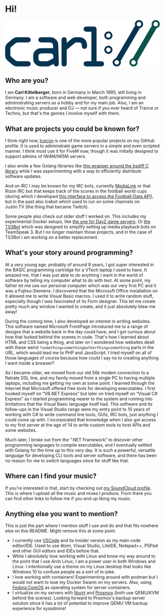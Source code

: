# Hi!

![carl://](https://raw.githubusercontent.com/icedream/icedream/master/img/carl-logo.svg)

## Who are you?

I am **Carl Kittelberger**, born in Germany in March 1995, still living in Germany. I am a software and web developer, both programming and administrating servers as a hobby and for my main job. Also, I am an electronic music producer and DJ — not sure if you ever heard of Trance or Techno, but that's the genres I involve myself with there.

## What are projects you could be known for?

I think right now, [Icecon](https://github.com/icedream/icecon) is one of the more popular projects on my GitHub profile. It is used to administrate game servers in a simple and even scripted manner. I think most use it for FiveM now, though it was initially designed to support admins of IW4M/IW5M servers.

I also wrote a few Golang libraries like [this wrapper around the bsdiff C library](https://github.com/icedream/go-bsdiff) while I was experimenting with a way to efficiently distribute software updates.

And on IRC I may be known for my IRC bots, currently [MediaLink](https://github.com/icedream/irc-medialink) or that Rizon IRC bot that keeps track of the scores in the football world cups (during which I developed [this interface to access the Football-Data API](https://github.com/icedream/go-footballdata)), but in the past also Icebot which used to run on some channels on Justin.TV (the thing that became Twitch).

Some people also check out older stuff I worked on. This includes my experimental Docker setups, like [the one for DayZ game servers](https://github.com/icedream/docker-dayzserver). Or [the TS3Bot](https://github.com/icedream/ts3bot) which was designed to simplify setting up media playback bots on TeamSpeak 3. But I no longer maintain those projects, and in the case of TS3Bot I am working on a better replacement.

## What's your story around programming?

At a very young age, probably of around 8 years, I got super interested in the BASIC programming cartridge for a VTech laptop I used to have. It amazed me, that I was just able to do anything I want in the world of software by telling my computer what to do with text. At some point, my father let me use our personal computer which was our very first PC and it was a Fujitsu-Siemens. I discovered that the Microsoft Office installation on it allowed me to write Visual Basic macros. I used it to write random stuff, especially though I was fascinated of its Form designer. This let me create pretty much any window I wanted to create, and it just absolutely blew me away!

During the coming time, I also developed an interest in writing websites. This software named Microsoft FrontPage introduced me to a range of designs that a website back in the day could have, and I got curious about how that looked behind the scenes in code. That's how I learned about HTML and CSS being a thing, and later on I wondered how websites dealt with these weird `?something=something&otherthing=something` parts in the URL, which would lead me to PHP and JavaScript. I tried myself on all of those languages of course because how could I say no to creating anything I want inside a browser?

As I became older, we moved from our old 56k modem connection to a flatrate DSL line, and my family moved from a single PC to having multiple laptops, including me getting my own at some point. I learned through the Internet that Microsoft offered free tools for developing executables. I first hooked myself on “VB.NET Express” but later on tried myself on “Visual C# Express” as I started programming nearer to the system and running into limitations that the Visual Basic language itself had. This software and its follow-ups in the Visual Studio range were my entry point to 10 years of working with C# to write command line tools, GUIs, IRC bots, just anything I could come up with. I incorporated that knowledge when I also got access to my first server at the age of 14 to write custom tools to host APIs and some websites.

Much later, I broke out from the “.NET Framework” to discover other programming languages to compile executables, and I eventually settled with Golang for the time up to this very day. It is such a powerful, versatile language for developing CLI tools and server software, and there has been no reason for me to switch languages since for stuff like that.

## Where can I find your music?

If you're interested in that, start by checking out [my SoundCloud profile](https://soundcloud.com/icedream). This is where I upload all the music and mixes I produce. From there you can find other links to follow me if you end up liking my music.

## Anything else you want to mention?

This is just the part where I mention stuff I use and do and that fits nowhere else on this README. Might remove this at some point.

- I currently use [VSCode](https://code.visualstudio.com) and its Insider version as my main code editor/IDE. Used to use Atom, Visual Studio, LiteIDE, Notepad++, PSPad and other GUI editors and IDEs before that.
- While I absolutely love working with Linux and know my way around to the point that I use Arch Linux, I am a power user in both Windows and Linux. I intentionally use a theme on my Linux desktop that looks like Windows 10 to confuse people as a sort of in-joke.
- I love working with containers! Experimenting around with podman but I would not want to lose my Docker Swarm on my servers. Also, using [Fedora CoreOS](https://getfedora.org/en/coreos/) as operating system for server containers.
- I virtualize on my servers with [libvirt](https://libvirt.org) and [Proxmox](https://proxmox.com) (both use QEMU/KVM behind the scenes). Looking forward to Proxmox's backup server solution since it has a lot of potential to improve QEMU VM backup experience for sysadmins!

